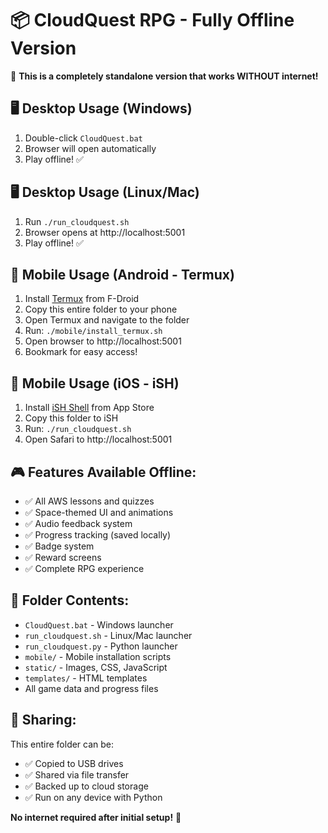 # 📦 CloudQuest RPG - Fully Offline Version

🎉 **This is a completely standalone version that works WITHOUT internet!**

## 🖥️ Desktop Usage (Windows)
1. Double-click `CloudQuest.bat`
2. Browser will open automatically
3. Play offline! ✅

## 🖥️ Desktop Usage (Linux/Mac)
1. Run `./run_cloudquest.sh`  
2. Browser opens at http://localhost:5001
3. Play offline! ✅

## 📱 Mobile Usage (Android - Termux)
1. Install [Termux](https://termux.dev/en/) from F-Droid
2. Copy this entire folder to your phone
3. Open Termux and navigate to the folder
4. Run: `./mobile/install_termux.sh`
5. Open browser to http://localhost:5001
6. Bookmark for easy access!

## 📱 Mobile Usage (iOS - iSH)
1. Install [iSH Shell](https://apps.apple.com/app/ish-shell/id1436902243) from App Store
2. Copy this folder to iSH
3. Run: `./run_cloudquest.sh`
4. Open Safari to http://localhost:5001

## 🎮 Features Available Offline:
- ✅ All AWS lessons and quizzes
- ✅ Space-themed UI and animations  
- ✅ Audio feedback system
- ✅ Progress tracking (saved locally)
- ✅ Badge system
- ✅ Reward screens
- ✅ Complete RPG experience

## 📂 Folder Contents:
- `CloudQuest.bat` - Windows launcher
- `run_cloudquest.sh` - Linux/Mac launcher  
- `run_cloudquest.py` - Python launcher
- `mobile/` - Mobile installation scripts
- `static/` - Images, CSS, JavaScript
- `templates/` - HTML templates
- All game data and progress files

## 🔄 Sharing:
This entire folder can be:
- ✅ Copied to USB drives
- ✅ Shared via file transfer
- ✅ Backed up to cloud storage
- ✅ Run on any device with Python

**No internet required after initial setup!** 🌟
